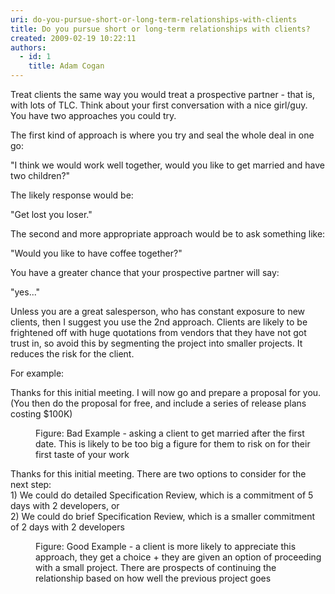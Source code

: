 ```yaml
---
uri: do-you-pursue-short-or-long-term-relationships-with-clients
title: Do you pursue short or long-term relationships with clients?
created: 2009-02-19 10:22:11
authors:
  - id: 1
    title: Adam Cogan
---
```





<span class='intro'> ​​Treat clients the same way you would treat a prospective partner - that is, with lots of TLC. Think about your first conversation with a nice girl/guy. You have two approaches you could try. 
<br> </span>


  <p>The first kind of approach is where you try and seal the whole deal in one go&#58; </p><p class="ssw15-rteElement-GreyBox">&quot;I think we would work well together, would you like to get married and have two children?&quot;</p>
<p>The likely response would be&#58; </p><p class="ssw15-rteElement-GreyBox">&quot;Get lost you loser.&quot;</p>
<p>The second and more appropriate approach would be to ask something like&#58; </p><p class="ssw15-rteElement-GreyBox">​&quot;Would you like to have coffee together?&quot;</p>
<p>You have a greater chance that&#160;your prospective partner will say&#58;</p><p class="ssw15-rteElement-GreyBox">&quot;yes...&quot;<br></p>
<p>Unless you are a great salesperson, who has constant exposure to new clients, then I suggest you use the 2nd approach. Clients are likely to be frightened off with huge quotations from vendors that they&#160;have not got trust in, so avoid this by segmenting the project into smaller projects. It reduces the risk for the client.</p>
<p>For example&#58;</p>
<div>
<p class="ssw15-rteElement-GreyBox">Thanks for this initial meeting. I will&#160;now go and prepare a proposal for you. <br>(You then do the proposal for free, and include a series of release plans costing $100K)</p>
</div>
<dl> <dd class="ssw15-rteElement-FigureBad">Figure&#58; Bad Example - asking a client to get married after the first date. This is likely to be too big a figure for them to risk on for their first taste of your work </dd> </dl>
<div>
<p class="ssw15-rteElement-GreyBox">Thanks for this initial meeting. There are two options to consider for the next step&#58;<br>1) We could do detailed Specification Review, which is a commitment of 5 days with&#160;2 developers, or<br>2) We could do brief Specification Review, which is a smaller commitment of 2 days with&#160;2 developers&#160;<br></p>
</div>
<dl> <dd class="ssw15-rteElement-FigureGood">Figure&#58; Good Example - a client is more likely to appreciate this approach, they get a choice + they are given an option of proceeding with a small project. There are prospects of continuing the relationship based on how well the previous project goes </dd> </dl>
<p><strong></strong>&#160;</p>




